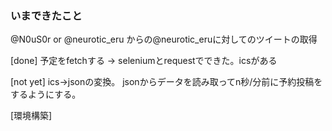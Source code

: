 ### いまできたこと

@N0uS0r or @neurotic_eru からの@neurotic_eruに対してのツイートの取得

[done]
予定をfetchする → seleniumとrequestでできた。icsがある

[not yet]
ics→jsonの変換。
jsonからデータを読み取ってn秒/分前に予約投稿をするようにする。

[環境構築]

